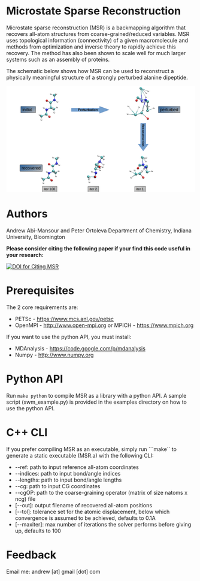 Microstate Sparse Reconstruction
================================
Microstate sparse reconstruction (MSR) is a backmapping algorithm that recovers all-atom structures from coarse-grained/reduced variables. MSR uses topological information (connectivity) of a given macromolecule and methods from optimization and inverse theory to rapidly achieve this recovery. The method has also been shown to scale well for much larger systems such as an assembly of proteins.

The schematic below shows how MSR can be used to reconstruct a physically meaningful structure of a strongly perturbed alanine dipeptide. 
<p style="text-align:center;"><img src="data/imgs/recovery.png"></p>

Authors
=======
Andrew Abi-Mansour and Peter Ortoleva
Department of Chemistry, Indiana University, Bloomington

**Please consider citing the following paper if your find this code useful in your research:**

[![DOI for Citing MSR](https://img.shields.io/badge/DOI-10.1021%2Facs.jctc.5b00056-blue.svg)](https://doi.org/10.1021/acs.jctc.6b00348)

Prerequisites
=============
The 2 core requirements are: 
* PETSc - https://www.mcs.anl.gov/petsc
* OpenMPI - http://www.open-mpi.org or MPICH  - https://www.mpich.org

If you want to use the python API, you must install:
* MDAnalysis - https://code.google.com/p/mdanalysis
* Numpy - http://www.numpy.org

Python API
==========
Run ```make python``` to compile MSR as a library with a python API. 
A sample script (swm_example.py) is provided in the examples directory on how to use the python API.


C++ CLI
========

If you prefer compiling MSR as an executable, simply run ```make`` to generate a static executable (MSR.a) with the following CLI:

* --ref: path to input reference all-atom coordinates
* --indices: path to input bond/angle indices
* --lengths: path to input bond/angle lengths
* --cg: path to input CG coordinates
* --cgOP: path to the coarse-graining operator (matrix of size natoms x ncg) file
* [--out]: output filename of recovered all-atom positions
* [--tol]: tolerance set for the atomic displacement, below which convergence is assumed to be achieved, defaults to 0.1A
* [--maxiter]: max number of iterations the solver performs before giving up, defaults to 100

Feedback
========
Email me: andrew [at] gmail [dot] com
